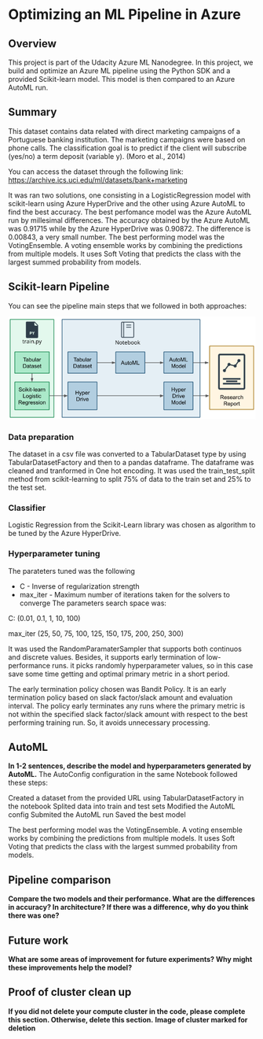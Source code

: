 # Optimizing an ML Pipeline in Azure

## Overview
This project is part of the Udacity Azure ML Nanodegree.
In this project, we build and optimize an Azure ML pipeline using the Python SDK and a provided Scikit-learn model.
This model is then compared to an Azure AutoML run.

## Summary
This dataset contains data related with direct marketing campaigns of a Portuguese banking institution. The marketing campaigns were based on phone calls.  The classification goal is to predict if the client will subscribe (yes/no) a term deposit (variable y). (Moro et al., 2014)

You can access the dataset through the following link:
https://archive.ics.uci.edu/ml/datasets/bank+marketing

It was ran two solutions, one consisting in a LogisticRegression model with scikit-learn using Azure HyperDrive and the other using Azure AutoML to find the best accuracy. 
The best perfomance model was the Azure AutoML run by millesimal differences. The accuracy obtained by the Azure AutoML was 0.91715 while by the Azure HyperDrive was 0.90872. The difference is 0.00843, a very small number. The best performing model was the VotingEnsemble. A voting ensemble works by combining the predictions from multiple models. It uses Soft Voting that predicts the class with the largest summed probability from models.

## Scikit-learn Pipeline

You can see the pipeline main steps that we followed in both approaches:

![diagram](./images/creating-and-optimizing-an-ml-pipeline.png)

### Data preparation
The dataset in a csv file was converted to a TabularDataset type by using TabularDatasetFactory and then to a pandas dataframe. The dataframe was cleaned and tranformed in One hot encoding. It was used the train_test_split method from scikit-learning to split 75% of data to the train set and 25% to the test set.

### Classifier
Logistic Regression from the Scikit-Learn library was chosen as algorithm to be tuned by the Azure HyperDrive.

### Hyperparameter tuning 
The parateters tuned was the following 
* C - Inverse of regularization strength
* max_iter - Maximum number of iterations taken for the solvers to converge
The parameters search space was:

C: (0.01, 0.1, 1, 10, 100)

max_iter (25, 50, 75, 100, 125, 150, 175, 200, 250, 300)

It was used the RandomParamaterSampler that supports both continuos and discrete values. Besides, it supports early termination of low-performance runs.
it picks randomly hyperparameter values, so in this case save some time getting and optimal primary metric in a short period.

The early termination policy chosen was Bandit Policy. It is an early termination policy based on slack factor/slack amount and evaluation interval. The policy early terminates any runs where the primary metric is not within the specified slack factor/slack amount with respect to the best performing training run. So, it avoids unnecessary processing.

## AutoML
**In 1-2 sentences, describe the model and hyperparameters generated by AutoML.**
The AutoConfig configuration in the same Notebook followed these steps:

Created a dataset from the provided URL using TabularDatasetFactory in the notebook
Splited data into train and test sets
Modified the AutoML config
Submited the AutoML run
Saved the best model

 The best performing model was the VotingEnsemble. A voting ensemble works by combining the predictions from multiple models. It uses Soft Voting that predicts the class with the largest summed probability from models.


## Pipeline comparison
**Compare the two models and their performance. What are the differences in accuracy? In architecture? If there was a difference, why do you think there was one?**

## Future work
**What are some areas of improvement for future experiments? Why might these improvements help the model?**

## Proof of cluster clean up
**If you did not delete your compute cluster in the code, please complete this section. Otherwise, delete this section.**
**Image of cluster marked for deletion**
